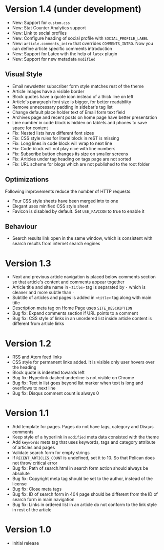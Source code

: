 Version 1.4 (under development)
===============================

* New: Support for `custom.css`
* New: Stat Counter Analytics support
* New: Link to social profiles
* New: Configure heading of social profile with `SOCIAL_PROFILE_LABEL`
* New: `article.comments_intro` that overrides `COMMENTS_INTRO`. Now you can
  define article specific comments introduction
* New: Support for Latex with the help of `latex` plugin
* New: Support for new metadata `modified`

Visual Style
------------

* Email newsletter subscriber form style matches rest of the theme
* Article images have a visible border
* Block quotes have a quote icon instead of a thick line on left
* Article's paragraph font size is bigger, for better readability
* Remove unnecessary padding in sidebar's tag list
* Change default place holder text of Email form text field
* Archives page and recent posts on home page have better presentation
* Line number in code block is hidden on tablets and phones to save space for content
* Fix: Nested lists have different font sizes
* Fix: CSS style rules for literal block in reST is missing
* Fix: Long lines in code block will wrap to next line
* Fix: Code block will not play nice with line numbers
* Fix: Subscribe button changes its size on smaller screens
* Fix: Articles under tag heading on tags page are not sorted 
* Fix: URL scheme for blogs which are not published to the root folder

Optimizations
-------------

Following improvements reduce the number of HTTP requests

* Four CSS style sheets have been merged into to one
* Elegant uses minified CSS style sheet
* Favicon is disabled by default. Set `USE_FAVICON` to true to enable it

Behaviour
---------

* Search results link open in the same window, which is consistent with search
  results from internet search engines

Version 1.3
===========

* Next and previous article navigation is placed below comments section so that article's content and comments appear together
* Article title and site name in `<title>` tag is separated by ` · ` which is cleaner and more subtle than ` -  `
* Subtitle of articles and pages is added in `<title>` tag along with main title
* Description meta tag on Home Page uses `SITE_DESCRIPTION`
* Bug fix: Expand comments section if URL points to a comment
* Bug fix: CSS style of links in an unordered list inside article content is different from article links

Version 1.2
===========

* RSS and Atom feed links
* CSS style for permanent links added. It is visible only user hovers over the heading
* Block quote is indented towards left
* Bug fix: Hyperlink dashed underline is not visible on Chrome
* Bug fix: Text in list goes beyond list marker when text is long and overflows to next line
* Bug fix: Disqus comment count is always 0

Version 1.1
===========

* Add template for pages. Pages do not have tags, category and Disqus comments
* Keep style of a hyperlink in `modified` meta data consisted with the theme
* Add `keywords` meta tag that uses keywords, tags and category attribute of articles and pages
* Validate search form for empty strings
* If `RECENT_ARTICLES_COUNT` is undefined, set it to 10. So that Pelican does not throw critical error
* Bug fix: Path of search.html in search form action should always be absolute
* Bug fix: Copyright meta tag should be set to the author, instead of the license
* Bug fix: Close meta tags
* Bug fix: ID of search form in 404 page should be different from the ID of search form in main navigation
* Bug fix: Links in ordered list in an article do not conform to the link style in rest of the article

Version 1.0
===========

* Initial release
